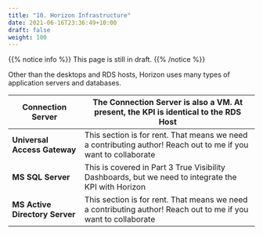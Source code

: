 ```yaml
---
title: "10. Horizon Infrastructure"
date: 2021-06-16T23:36:49+10:00
draft: false
weight: 100
---
```


{{% notice info %}}
This page is still in draft.
{{% /notice %}}

Other than the desktops and RDS hosts, Horizon uses many types of application servers and databases.

| **Connection Server**          | The Connection Server is also a VM. At present, the KPI is identical to the RDS Host                           |
|--------------------------------|----------------------------------------------------------------------------------------------------------------|
| **Universal Access Gateway**   | This section is for rent. That means we need a contributing author! Reach out to me if you want to collaborate |
| **MS SQL Server**              | This is covered in Part 3 True Visibility Dashboards, but we need to integrate the KPI with Horizon            |
| **MS Active Directory Server** | This section is for rent. That means we need a contributing author! Reach out to me if you want to collaborate |